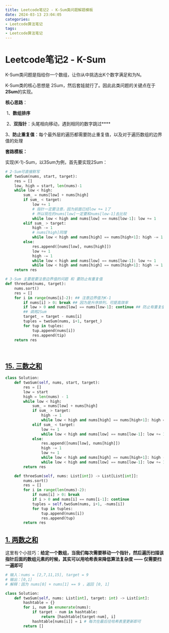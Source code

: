 ```yaml
---
title: Leetcode笔记2 - K-Sum类问题解题模板
date: 2024-03-13 23:04:05
categories: 
- Leetcode算法笔记
tags: 
- Leetcode算法笔记
---
```


# Leetcode笔记2 - K-Sum

K-Sum类问题是指给你一个数组，让你从中挑选出K个数字满足和为N。

K-Sum类的核心思想是 2Sum，然后套娃就行了。因此此类问题的关键点在于**2Sum**的实现。

**核心思路**：

​	1、**数组排序**

​	2、**双指针**：头尾相向移动，遇到相同的数字跳过****

​	3、**防止重复值**：每个最外层的遍历都需要防止重复值，以及对于遍历数组的边界值的处理

**套路模板：**

实现(K-1)-Sum，以3Sum为例，首先要实现2Sum：

```python
# 2-Sum可直接默写
def twoSum(nums, start, target):
    res = []
    low, high = start, len(nums)-1
    while low < high:
        sum_ = nums[low] + nums[high]
        if sum_ < target:
            low += 1
            # 指针一定要注意，因为前面已经low += 1了
            # 所以现在的nums[low]一定要和nums[low-1]去比较
            while low < high and nums[low] == nums[low-1]: low += 1 
        elif sum_ > target:
            high -= 1
            # nums[high]同理
            while low < high and nums[high] == nums[high+1]: high -= 1
        else:
            res.append([nums[low], nums[high]])
            low += 1
            high -= 1
            while low < high and nums[low] == nums[low-1]: low += 1
            while low < high and nums[high] == nums[high+1]: high -= 1
    return res

# 3-Sum 主要是要注意边界值的问题 和 要防止有重复值
def threeSum(nums, target):
    nums.sort()
    res = []
    for i in range(nums[i]-2): ## 注意边界值为K-1
        if nums[i] > 0: break ## 因为是升序排列，可提高效率
        if low > 0 and nums[low] == nums[low-1]: continue ## 防止有重复值
        ## 调用2Sum
        target_ = target - nums[i]
        tuples = twoSum(nums, i+1, target_)
        for tup in tuples:
            tup.append(nums[i])
            res.append(tip)
    return res

        
```



## [15. 三数之和](https://leetcode.cn/problems/3sum/)

```python
class Solution:
    def twoSum(self, nums, start, target):
        res = []
        low = start
        high = len(nums) - 1
        while low < high:
            sum_ = nums[low] + nums[high]
            if sum_ > target:
                high -= 1
                while low < high and nums[high] == nums[high+1]: high = high -1
            elif sum_ < target:
                low += 1
                while low < high and nums[low] == nums[low-1]: low += 1
            else:
                res.append([nums[low], nums[high]])
                high -= 1
                low += 1
                while low < high and nums[high] == nums[high+1]: high -= 1
                while low < high and nums[low] == nums[low-1]: low += 1
        return res

    def threeSum(self, nums: List[int]) -> List[List[int]]:
        nums.sort()
        res = []
        for i in range(len(nums)-2):
            if nums[i] > 0: break
            if i > 0 and nums[i] == nums[i-1]: continue
            tuples = self.twoSum(nums, i+1, -nums[i])
            for tup in tuples:
                tup.append(nums[i])
                res.append(tup)
        return res
```

 

## [1. 两数之和](https://leetcode.cn/problems/two-sum/description/)

这里有个小技巧：**给定一个数组，当我们每次需要移动一个指针，然后遍历扫描该指针后面的数组元素的时候，其实可以用哈希表来降低算法复杂度 —— 仅需要扫一遍即可**

```python
# 输入：nums = [2,7,11,15], target = 9
# 输出：[0,1]
# 解释：因为 nums[0] + nums[1] == 9 ，返回 [0, 1] 

class Solution:
    def twoSum(self, nums: List[int], target: int) -> List[int]:
        hashtable = {}
        for i, num in enumerate(nums):
            if target - num in hashtable:
                return [hashtable[target-num], i]
            hashtable[nums[i]] = i # 每次在最后往哈希表里更新即可
        return []
```

